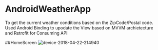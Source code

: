 # AndroidWeatherApp
To get the current weather conditions based on the ZipCode/Postal code. 
Used Android Binding to upodate the View based on 
MVVM archietecture and 
Retrofit for Consuming API

##HomeScreen
![device-2018-04-22-214940](https://user-images.githubusercontent.com/21070141/39107616-4483fe72-4678-11e8-9d87-2fc8b50c1c9d.png)
